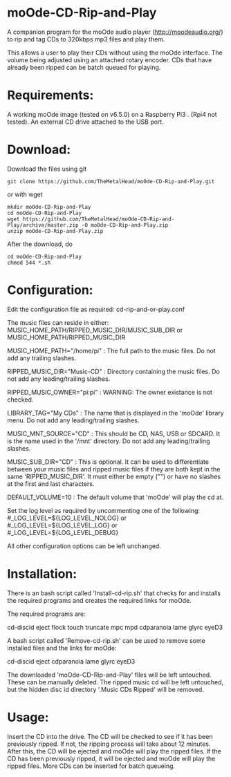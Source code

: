 # moOde-CD-Rip-and-Play

A companion program for the moOde audio player (http://moodeaudio.org/) to rip and tag CDs to 320kbps mp3 files and play them.

This allows a user to play their CDs without using the moOde interface. The volume being adjusted using an attached rotary encoder.
CDs that have already been ripped can be batch queued for playing.

# Requirements:

  A working moOde image (tested on v6.5.0) on a Raspberry Pi3 . (Rpi4 not tested).
  An external CD drive attached to the USB port.

# Download:

  Download the files using git

	git clone https://github.com/TheMetalHead/moOde-CD-Rip-and-Play.git

  or with wget

	mkdir moOde-CD-Rip-and-Play
	cd moOde-CD-Rip-and-Play
	wget https://github.com/TheMetalHead/moOde-CD-Rip-and-Play/archive/master.zip -O moOde-CD-Rip-and-Play.zip
	unzip moOde-CD-Rip-and-Play.zip

  After the download, do

	cd moOde-CD-Rip-and-Play
	chmod 544 *.sh

# Configuration:

Edit the configuration file as required: cd-rip-and-or-play.conf

The music files can reside in either:
MUSIC_HOME_PATH/RIPPED_MUSIC_DIR/MUSIC_SUB_DIR
or
MUSIC_HOME_PATH/RIPPED_MUSIC_DIR

MUSIC_HOME_PATH="/home/pi" : The full path to the music files. Do not add any trailing slashes.

RIPPED_MUSIC_DIR="Music-CD" : Directory containing the music files. Do not add any leading/trailing slashes.

RIPPED_MUSIC_OWNER="pi:pi" : WARNING: The owner existance is not checked.

LIBRARY_TAG="My CDs" : The name that is displayed in the 'moOde' library menu. Do not add any leading/trailing slashes.

MUSIC_MNT_SOURCE="CD" : This should be CD, NAS, USB or SDCARD. It is the name used in the '/mnt' directory. Do not add any leading/trailing slashes.

MUSIC_SUB_DIR="CD" : This is optional. It can be used to differentiate between your music files and ripped music files if they are both kept in the same 'RIPPED_MUSIC_DIR'. It must either be empty ("") or have no slashes at the first and last characters.

DEFAULT_VOLUME=10 : The default volume that 'moOde' will play the cd at.

Set the log level as required by uncommenting one of the following: #_LOG_LEVEL=${LOG_LEVEL_NOLOG} or #_LOG_LEVEL=${LOG_LEVEL_LOG} or #_LOG_LEVEL=${LOG_LEVEL_DEBUG}

All other configuration options can be left unchanged.

# Installation:

There is an bash script called 'Install-cd-rip.sh' that checks for and installs the required programs and creates the required links for moOde.

The required programs are:

  cd-discid
  eject
  flock
  touch
  truncate
  mpc
  mpd
  cdparanoia
  lame
  glyrc
  eyeD3

A bash script called 'Remove-cd-rip.sh' can be used to remove some installed files and the links for moOde:

  cd-discid
  eject
  cdparanoia
  lame
  glyrc
  eyeD3

The downloaded 'moOde-CD-Rip-and-Play' files will be left untouched. These can be manually deleted. The ripped music cd will be left untouched, but the hidden disc id directory '.Music CDs Ripped' will be removed.

# Usage:

  Insert the CD into the drive. The CD will be checked to see if it has been previously ripped. If not, the ripping process will take about 12 minutes. After this, the CD will be ejected and moOde will play the ripped files. If the CD has been previously ripped, it will be ejected and moOde will play the ripped files. More CDs can be inserted for batch queueing.
